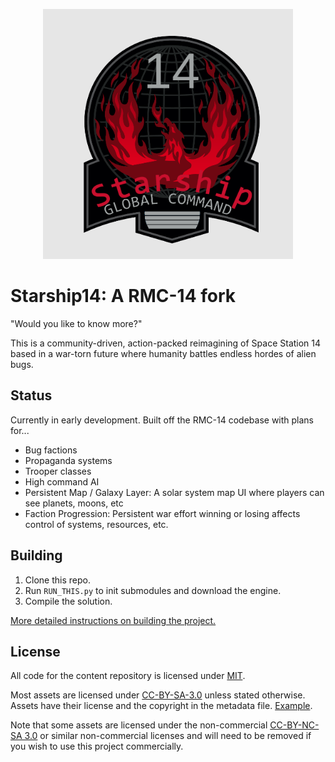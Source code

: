 <p align="center">
  <img alt="Starship14 Logo" width="400" height="400" src="assets/my-image.png" />
</p>


# Starship14: A RMC-14 fork
"Would you like to know more?"

This is a community-driven, action-packed reimagining of Space Station 14 based in a war-torn future where humanity battles endless hordes of alien bugs.

## Status
Currently in early development. Built off the RMC-14 codebase with plans for...

- Bug factions
- Propaganda systems
- Trooper classes
- High command AI
- Persistent Map / Galaxy Layer: A solar system map UI where players can see planets, moons, etc
- Faction Progression: Persistent war effort winning or losing affects control of systems, resources, etc.

## Building

1. Clone this repo.
2. Run `RUN_THIS.py` to init submodules and download the engine.
3. Compile the solution.

[More detailed instructions on building the project.](https://docs.spacestation14.com/en/general-development/setup.html)

## License

All code for the content repository is licensed under [MIT](https://github.com/space-wizards/space-station-14/blob/master/LICENSE.TXT).

Most assets are licensed under [CC-BY-SA-3.0](https://creativecommons.org/licenses/by-sa/3.0/) unless stated otherwise. Assets have their license and the copyright in the metadata file. [Example](https://github.com/space-wizards/space-station-14/blob/master/Resources/Textures/Objects/Tools/crowbar.rsi/meta.json).

Note that some assets are licensed under the non-commercial [CC-BY-NC-SA 3.0](https://creativecommons.org/licenses/by-nc-sa/3.0/) or similar non-commercial licenses and will need to be removed if you wish to use this project commercially.